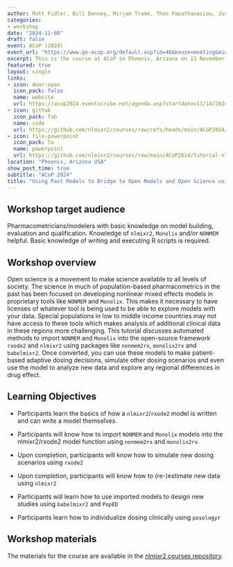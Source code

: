 ```yaml
---
author: Matt Fidler, Bill Denney, Mirjam Trame, Theo Papathanasiou, Justin Wilkins
categories:
- workshop
date: "2024-11-08"
draft: false
event: ACoP (2024)
event_url: "https://www.go-acop.org/default.asp?id=46&keuze=meeting&mid=21"
excerpt: This is the course at ACoP in Phoenix, Arizona on 11 November 2024.
featured: true
layout: single
links:
- icon: door-open
  icon_pack: false
  name: website
  url: https://acop2024.eventscribe.net/agenda.asp?startdate=11/14/2024&enddate=11/14/2024&BCFO=&pfp=BrowsebyDay&fa=&fb=&fc=&fd=
- icon: github
  icon_pack: fab
  name: code
  url: https://github.com/nlmixr2/courses/raw/refs/heads/main/ACoP2024/ACoP2024.zip
- icon: file-powerpoint
  icon_pack: fa
  name: powerpoint
  url: https://github.com/nlmixr2/courses/raw/main/ACoP2024/Tutorial-nlmixr2_ACoP15.pptx
location: "Phoenix, Arizona USA"
show_post_time: true
subtitle: "ACoP 2024"
title: "Using Past Models to Bridge to Open Models and Open Science using nlmixr2"
---
```


## Workshop target audience

Pharmacometricians/modelers with basic knowledge on model building,
evaluation and qualification. Knowledge of `nlmixr2`, `Monolix` and/or
`NONMEM` helpful. Basic knowledge of writing and executing R scripts
is required.

## Workshop overview

Open science is a movement to make science available to all levels of
society. The science in much of population-based pharmacometrics in
the past has been focused on developing nonlinear mixed effects models
in proprietary tools like `NONMEM` and `Monolix`. This makes it necessary
to have licenses of whatever tool is being used to be able to explore
models with your data. Special populations in low to middle income
countries may not have access to these tools which makes analysis of
additional clinical data in these regions more challenging. This
tutorial discusses automated methods to import `NONMEM` and `Monolix` into
the open-source framework `rxode2` and `nlmixr2` using packages like
`nonmem2rx`, `monolix2rx` and `babelmixr2`. Once converted, you can use
these models to make patient-based adaptive dosing decisions, simulate
other dosing scenarios and even use the model to analyze new data and
explore any regional differences in drug effect.

## Learning Objectives

- Participants learn the basics of how a `nlmixr2`/`rxode2` model is
  written and can write a model themselves.

- Participants will know how to import `NONMEM` and `Monolix` models into
  the nlmixr2/rxode2 model function using `nonmem2rx` and `monolix2rx`

- Upon completion, participants will know how to simulate new dosing
  scenarios using `rxode2`

- Upon completion, participants will know how to (re-)estimate new
  data using `nlmixr2`

- Participants will learn how to use imported models to design new
  studies using `babelmixr2` and `PopED`

- Participants learn how to individualize dosing clinically using
  `posologyr`

## Workshop materials

The materials for the course are available in the [nlmixr2 courses repository](https://github.com/nlmixr2/courses/blob/main/ACoP2024/).

